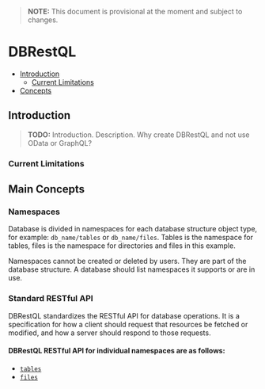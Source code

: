 


> **NOTE:** This document is provisional at the moment and subject to changes.

<!---
<table >
    <tr>
        <td><b>Creator and Author:</b></td>
        <td>Habib Yousuf AY</td>
    </tr>
    <tr>
        <td><b>Version:</b></td>
        <td>1.0</td>
    </tr>
    <tr>
        <td><b>Status:</b></td>
        <td>Draft</td>
    </tr>
</table>
--->

# DBRestQL

<!-- toc -->

- [Introduction](#introduction)
    - [Current Limitations](#current-limitations)
- [Concepts](#concepts)

<!-- /toc -->

## Introduction

> **TODO:** Introduction. Description. Why create DBRestQL and not use OData or GraphQL?

### Current Limitations

## Main Concepts

### Namespaces

Database is divided in namespaces for each database structure object type, for example: `db_name/tables` or `db_name/files`. Tables is the namespace for tables, files is the namespace for directories and files in this example.

Namespaces cannot be created or deleted by users. They are part of the database structure. A database should list namespaces it supports or are in use.

### Standard RESTful API

DBRestQL standardizes the RESTful API for database operations. It is a specification for how a client should request that resources be fetched or modified, and how a server should respond to those requests.

#### DBRestQL RESTful API for individual namespaces are as follows:
- [`tables`](dbrestql-tables.md)
- [`files`](dbrestql-files.md)